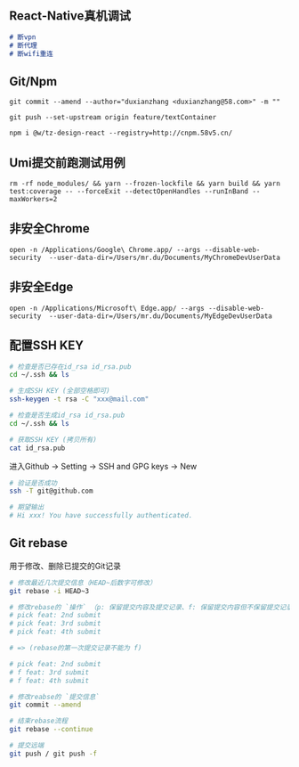 
## React-Native真机调试
```md
# 断vpn
# 断代理
# 断wifi重连
```

## Git/Npm
```
git commit --amend --author="duxianzhang <duxianzhang@58.com>" -m ""
```
```
git push --set-upstream origin feature/textContainer
```
```
npm i @w/tz-design-react --registry=http://cnpm.58v5.cn/
```

## Umi提交前跑测试用例
```
rm -rf node_modules/ && yarn --frozen-lockfile && yarn build && yarn test:coverage -- --forceExit --detectOpenHandles --runInBand --maxWorkers=2
```

## 非安全Chrome
```
open -n /Applications/Google\ Chrome.app/ --args --disable-web-security  --user-data-dir=/Users/mr.du/Documents/MyChromeDevUserData
```
## 非安全Edge
```
open -n /Applications/Microsoft\ Edge.app/ --args --disable-web-security  --user-data-dir=/Users/mr.du/Documents/MyEdgeDevUserData
```

## 配置SSH KEY
```bash
# 检查是否已存在id_rsa id_rsa.pub
cd ~/.ssh && ls

# 生成SSH KEY (全部空格即可)
ssh-keygen -t rsa -C "xxx@mail.com"

# 检查是否生成id_rsa id_rsa.pub
cd ~/.ssh && ls

# 获取SSH KEY (拷贝所有)
cat id_rsa.pub
```
进入Github -> Setting -> SSH and GPG keys -> New

```bash
# 验证是否成功
ssh -T git@github.com

# 期望输出
# Hi xxx! You have successfully authenticated.
```

## Git rebase
用于修改、删除已提交的Git记录
```bash
# 修改最近几次提交信息（HEAD~后数字可修改）
git rebase -i HEAD~3
```

```bash
# 修改rebase的 `操作` （p: 保留提交内容及提交记录、f: 保留提交内容但不保留提交记录）
# pick feat: 2nd submit
# pick feat: 3rd submit
# pick feat: 4th submit

# => (rebase的第一次提交记录不能为 f)

# pick feat: 2nd submit
# f feat: 3rd submit
# f feat: 4th submit
```

```bash
# 修改reabse的 `提交信息`
git commit --amend
```

```bash
# 结束rebase流程
git rebase --continue
```

```bash
# 提交远端
git push / git push -f
```